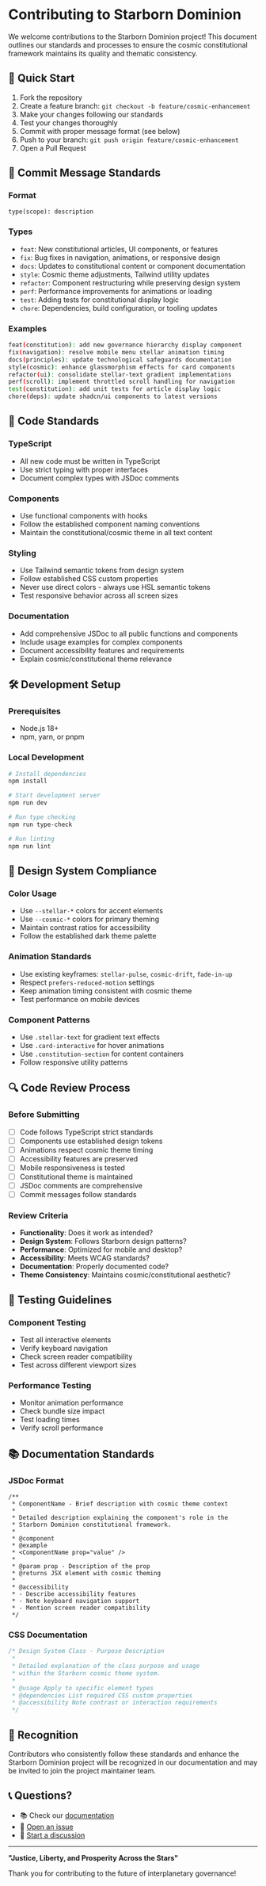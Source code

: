 # Contributing to Starborn Dominion

We welcome contributions to the Starborn Dominion project! This document outlines our standards and processes to ensure the cosmic constitutional framework maintains its quality and thematic consistency.

## 🚀 Quick Start

1. Fork the repository
2. Create a feature branch: `git checkout -b feature/cosmic-enhancement`
3. Make your changes following our standards
4. Test your changes thoroughly
5. Commit with proper message format (see below)
6. Push to your branch: `git push origin feature/cosmic-enhancement`
7. Open a Pull Request

## 📝 Commit Message Standards

### Format
```
type(scope): description
```

### Types
- `feat`: New constitutional articles, UI components, or features
- `fix`: Bug fixes in navigation, animations, or responsive design
- `docs`: Updates to constitutional content or component documentation
- `style`: Cosmic theme adjustments, Tailwind utility updates
- `refactor`: Component restructuring while preserving design system
- `perf`: Performance improvements for animations or loading
- `test`: Adding tests for constitutional display logic
- `chore`: Dependencies, build configuration, or tooling updates

### Examples
```bash
feat(constitution): add new governance hierarchy display component
fix(navigation): resolve mobile menu stellar animation timing
docs(principles): update technological safeguards documentation
style(cosmic): enhance glassmorphism effects for card components
refactor(ui): consolidate stellar-text gradient implementations
perf(scroll): implement throttled scroll handling for navigation
test(constitution): add unit tests for article display logic
chore(deps): update shadcn/ui components to latest versions
```

## 🎨 Code Standards

### TypeScript
- All new code must be written in TypeScript
- Use strict typing with proper interfaces
- Document complex types with JSDoc comments

### Components
- Use functional components with hooks
- Follow the established component naming conventions
- Maintain the constitutional/cosmic theme in all text content

### Styling
- Use Tailwind semantic tokens from design system
- Follow established CSS custom properties
- Never use direct colors - always use HSL semantic tokens
- Test responsive behavior across all screen sizes

### Documentation
- Add comprehensive JSDoc to all public functions and components
- Include usage examples for complex components
- Document accessibility features and requirements
- Explain cosmic/constitutional theme relevance

## 🛠️ Development Setup

### Prerequisites
- Node.js 18+
- npm, yarn, or pnpm

### Local Development
```bash
# Install dependencies
npm install

# Start development server
npm run dev

# Run type checking
npm run type-check

# Run linting
npm run lint
```

## 🎯 Design System Compliance

### Color Usage
- Use `--stellar-*` colors for accent elements
- Use `--cosmic-*` colors for primary theming
- Maintain contrast ratios for accessibility
- Follow the established dark theme palette

### Animation Standards
- Use existing keyframes: `stellar-pulse`, `cosmic-drift`, `fade-in-up`
- Respect `prefers-reduced-motion` settings
- Keep animation timing consistent with cosmic theme
- Test performance on mobile devices

### Component Patterns
- Use `.stellar-text` for gradient text effects
- Use `.card-interactive` for hover animations
- Use `.constitution-section` for content containers
- Follow responsive utility patterns

## 🔍 Code Review Process

### Before Submitting
- [ ] Code follows TypeScript strict standards
- [ ] Components use established design tokens
- [ ] Animations respect cosmic theme timing
- [ ] Accessibility features are preserved
- [ ] Mobile responsiveness is tested
- [ ] Constitutional theme is maintained
- [ ] JSDoc comments are comprehensive
- [ ] Commit messages follow standards

### Review Criteria
- **Functionality**: Does it work as intended?
- **Design System**: Follows Starborn design patterns?
- **Performance**: Optimized for mobile and desktop?
- **Accessibility**: Meets WCAG standards?
- **Documentation**: Properly documented code?
- **Theme Consistency**: Maintains cosmic/constitutional aesthetic?

## 🧪 Testing Guidelines

### Component Testing
- Test all interactive elements
- Verify keyboard navigation
- Check screen reader compatibility
- Test across different viewport sizes

### Performance Testing
- Monitor animation performance
- Check bundle size impact
- Test loading times
- Verify scroll performance

## 📚 Documentation Standards

### JSDoc Format
```tsx
/**
 * ComponentName - Brief description with cosmic theme context
 * 
 * Detailed description explaining the component's role in the
 * Starborn Dominion constitutional framework.
 * 
 * @component
 * @example
 * <ComponentName prop="value" />
 * 
 * @param prop - Description of the prop
 * @returns JSX element with cosmic theming
 * 
 * @accessibility
 * - Describe accessibility features
 * - Note keyboard navigation support
 * - Mention screen reader compatibility
 */
```

### CSS Documentation
```css
/* Design System Class - Purpose Description
 * 
 * Detailed explanation of the class purpose and usage
 * within the Starborn cosmic theme system.
 * 
 * @usage Apply to specific element types
 * @dependencies List required CSS custom properties
 * @accessibility Note contrast or interaction requirements
 */
```

## 🌟 Recognition

Contributors who consistently follow these standards and enhance the Starborn Dominion project will be recognized in our documentation and may be invited to join the project maintainer team.

## 📞 Questions?

- 📚 Check our [documentation](docs/)
- 🐛 [Open an issue](https://github.com/your-username/starborn-dominion/issues)
- 💬 [Start a discussion](https://github.com/your-username/starborn-dominion/discussions)

---

**"Justice, Liberty, and Prosperity Across the Stars"**

Thank you for contributing to the future of interplanetary governance!